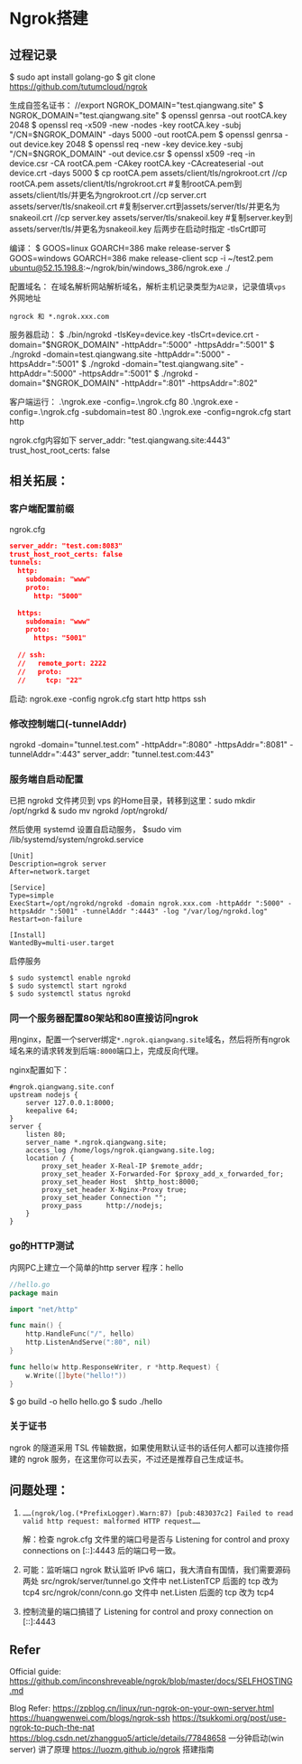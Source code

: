 # Ngrok搭建

## 过程记录

$ sudo apt install golang-go
$ git clone https://github.com/tutumcloud/ngrok

生成自签名证书：
//export NGROK_DOMAIN="test.qiangwang.site"
$ NGROK_DOMAIN="test.qiangwang.site"
$ openssl genrsa -out rootCA.key 2048
$ openssl req -x509 -new -nodes -key rootCA.key -subj "/CN=$NGROK_DOMAIN" -days 5000 -out rootCA.pem
$ openssl genrsa -out device.key 2048
$ openssl req -new -key device.key -subj "/CN=$NGROK_DOMAIN" -out device.csr
$ openssl x509 -req -in device.csr -CA rootCA.pem -CAkey rootCA.key -CAcreateserial -out device.crt -days 5000
$ cp rootCA.pem assets/client/tls/ngrokroot.crt
//cp rootCA.pem assets/client/tls/ngrokroot.crt  #复制rootCA.pem到assets/client/tls/并更名为ngrokroot.crt
//cp server.crt assets/server/tls/snakeoil.crt #复制server.crt到assets/server/tls/并更名为snakeoil.crt
//cp server.key assets/server/tls/snakeoil.key #复制server.key到assets/server/tls/并更名为snakeoil.key
后两步在启动时指定 -tlsCrt即可

编译：
$ GOOS=linux GOARCH=386 make release-server
$ GOOS=windows GOARCH=386 make release-client
scp -i ~/test2.pem  ubuntu@52.15.198.8:~/ngrok/bin/windows_386/ngrok.exe ./


配置域名：
在域名解析网站解析域名，解析主机记录类型为`A记录`，记录值填`vps`外网地址

    ngrock 和 *.ngrok.xxx.com

服务器启动：
$ ./bin/ngrokd -tlsKey=device.key -tlsCrt=device.crt -domain="$NGROK_DOMAIN" -httpAddr=":5000" -httpsAddr=":5001"
$ ./ngrokd -domain=test.qiangwang.site -httpAddr=":5000" -httpsAddr=":5001"
$ ./ngrokd -domain="test.qiangwang.site" -httpAddr=":5000" -httpsAddr=":5001"
$ ./ngrokd -domain="$NGROK_DOMAIN" -httpAddr=":801" -httpsAddr=":802"

客户端运行：
.\ngrok.exe -config=.\ngrok.cfg 80
.\ngrok.exe -config=.\ngrok.cfg -subdomain=test 80
.\ngrok.exe -config=ngrok.cfg start http

ngrok.cfg内容如下
    server_addr: "test.qiangwang.site:4443"
    trust_host_root_certs: false








## 相关拓展：

### 客户端配置前缀
ngrok.cfg
```json
server_addr: "test.com:8083"
trust_host_root_certs: false
tunnels:
  http:
    subdomain: "www"
    proto:
      http: "5000"
      
  https:
    subdomain: "www"
    proto:
      https: "5001"
 
  // ssh:
  //   remote_port: 2222
  //   proto:
  //     tcp: "22"
```

启动:
ngrok.exe -config ngrok.cfg start http https ssh



### 修改控制端口(-tunnelAddr)
ngrokd -domain="tunnel.test.com" -httpAddr=":8080" -httpsAddr=":8081" -tunnelAddr=":443"
server_addr: "tunnel.test.com:443"



### 服务端自启动配置
已把 ngrokd 文件拷贝到 vps 的Home目录，转移到这里：sudo mkdir /opt/ngrkd & sudo mv ngrokd /opt/ngrokd/

然后使用 systemd 设置自启动服务，
$sudo vim /lib/systemd/system/ngrokd.service
```
[Unit]
Description=ngrok server
After=network.target

[Service]
Type=simple
ExecStart=/opt/ngrokd/ngrokd -domain ngrok.xxx.com -httpAddr ":5000" -httpsAddr ":5001" -tunnelAddr ":4443" -log "/var/log/ngrokd.log"
Restart=on-failure

[Install]
WantedBy=multi-user.target
```
启停服务

    $ sudo systemctl enable ngrokd
    $ sudo systemctl start ngrokd
    $ sudo systemctl status ngrokd
<!-- 
在这里提醒一点，我踩到了一个坑，启动客户端服务时日志 (sudo tail -f /var/log/ngrok.log) 出现报错：

[2018/02/13 01:41:28 CST] [DEBG] (ngrok/log.(*PrefixLogger).Debug:79) [view] [term] Waiting for update
[2018/02/13 01:41:28 CST] [EROR] (ngrok/log.Error:120) control recovering from failure dial tcp: lookup ngrok.xxx.com on 8.8.8.8:53: no such host

后面我在内网服务器 ping ngrok.xxx.com 提示找不到 host, 应该是 dns 的问题，nslookup ngrok.xxx.com 看了一下，果不其然，我直接把域名和 IP 写到内服务器的 /etc/hosts 文件上。

systemd 重启客户端服务之后就正常了。

最后通过 ssh -p 23333 username@ngrok.xxx.com 即可远程登录局域网内的服务器。
 -->



### 同一个服务器配置80架站和80直接访问ngrok
用nginx，配置一个server绑定`*.ngrok.qiangwang.site`域名，然后将所有ngrok域名来的请求转发到后端`:8000`端口上，完成反向代理。

nginx配置如下：

```nginx
#ngrok.qiangwang.site.conf
upstream nodejs {
    server 127.0.0.1:8000;
    keepalive 64;
}
server {
    listen 80;
    server_name *.ngrok.qiangwang.site;
    access_log /home/logs/ngrok.qiangwang.site.log;
    location / {
        proxy_set_header X-Real-IP $remote_addr;
        proxy_set_header X-Forwarded-For $proxy_add_x_forwarded_for;
        proxy_set_header Host  $http_host:8000;
        proxy_set_header X-Nginx-Proxy true;
        proxy_set_header Connection "";
        proxy_pass      http://nodejs;
    }
}
```



### go的HTTP测试

内网PC上建立一个简单的http server 程序：hello

```go
//hello.go
package main

import "net/http"

func main() {
    http.HandleFunc("/", hello)
    http.ListenAndServe(":80", nil)
}

func hello(w http.ResponseWriter, r *http.Request) {
    w.Write([]byte("hello!"))
}

```
$ go build -o hello hello.go
$ sudo ./hello



### 关于证书

ngrok 的隧道采用 TSL 传输数据，如果使用默认证书的话任何人都可以连接你搭建的 ngrok 服务，在这里你可以去买，不过还是推荐自己生成证书。













## 问题处理：
  

1. `……(ngrok/log.(*PrefixLogger).Warn:87) [pub:483037c2] Failed to read valid http request: malformed HTTP request……`

    解：检查 ngrok.cfg 文件里的端口号是否与 Listening for control and proxy connections on [::]:4443 后的端口号一致。


2. 可能：监听端口
ngrok 默认监听 IPv6 端口，我大清自有国情，我们需要源码两处
src/ngrok/server/tunnel.go 文件中 net.ListenTCP 后面的 tcp 改为 tcp4
src/ngrok/conn/conn.go 文件中 net.Listen 后面的 tcp 改为 tcp4


3. 控制流量的端口搞错了
Listening for control and proxy connection on [::]:4443













## Refer
Official guide:
https://github.com/inconshreveable/ngrok/blob/master/docs/SELFHOSTING.md


Blog Refer:
https://zpblog.cn/linux/run-ngrok-on-your-own-server.html
https://huangwenwei.com/blogs/ngrok-ssh
https://tsukkomi.org/post/use-ngrok-to-puch-the-nat
https://blog.csdn.net/zhangguo5/article/details/77848658 一分钟启动(win server) 讲了原理
https://luozm.github.io/ngrok 搭建指南

